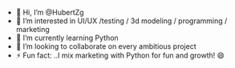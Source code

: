 - 👋 Hi, I’m @HubertZg
- 👀 I’m interested in UI/UX /testing / 3d modeling / programming / marketing
- 🌱 I’m currently learning Python
- 💞️ I’m looking to collaborate on every ambitious project
- ⚡ Fun fact: ..I mix marketing with Python for fun and growth! 😄

<!---
HubertZg/HubertZg is a ✨ special ✨ repository because its `README.md` (this file) appears on your GitHub profile.
You can click the Preview link to take a look at your changes.
--->
